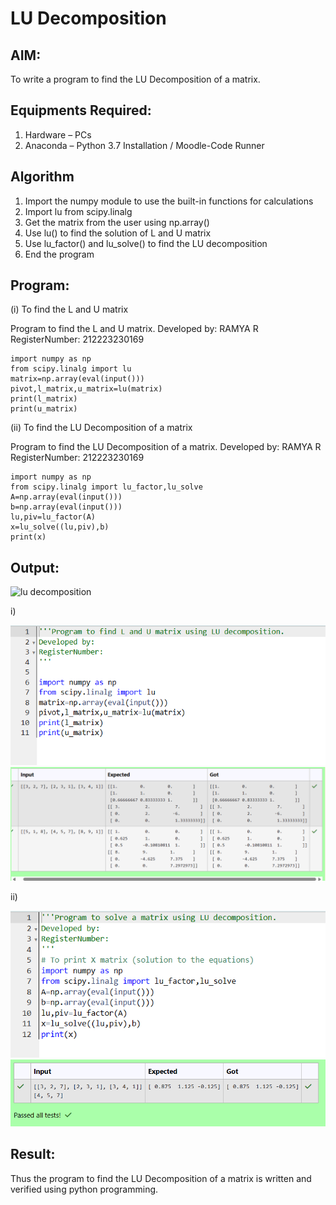 # LU Decomposition 

## AIM:
To write a program to find the LU Decomposition of a matrix.

## Equipments Required:
1. Hardware – PCs
2. Anaconda – Python 3.7 Installation / Moodle-Code Runner

## Algorithm
1. Import the numpy module to use the built-in functions for calculations
2. Import lu from scipy.linalg
3. Get the matrix from the user using np.array()
4. Use lu() to find the solution of L and U matrix
5. Use lu_factor() and lu_solve() to find the LU decomposition 
6. End the program

## Program:
(i) To find the L and U matrix

Program to find the L and U matrix.
Developed by: RAMYA R
RegisterNumber: 212223230169

```
import numpy as np
from scipy.linalg import lu
matrix=np.array(eval(input()))
pivot,l_matrix,u_matrix=lu(matrix)
print(l_matrix)
print(u_matrix)
```

(ii) To find the LU Decomposition of a matrix

Program to find the LU Decomposition of a matrix.
Developed by: RAMYA R
RegisterNumber: 212223230169

```
import numpy as np
from scipy.linalg import lu_factor,lu_solve
A=np.array(eval(input()))
b=np.array(eval(input()))
lu,piv=lu_factor(A)
x=lu_solve((lu,piv),b)
print(x)
```

## Output:
![lu decomposition]()

i)

![alt text](image.png)
![alt text](image-1.png)

ii)

![alt text](image-2.png)
![alt text](image-3.png)


## Result:
Thus the program to find the LU Decomposition of a matrix is written and verified using python programming.

